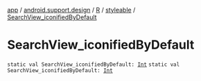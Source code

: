[app](../../../index.md) / [android.support.design](../../index.md) / [R](../index.md) / [styleable](index.md) / [SearchView_iconifiedByDefault](.)

# SearchView_iconifiedByDefault

`static val SearchView_iconifiedByDefault: `[`Int`](https://kotlinlang.org/api/latest/jvm/stdlib/kotlin/-int/index.html)
`static val SearchView_iconifiedByDefault: `[`Int`](https://kotlinlang.org/api/latest/jvm/stdlib/kotlin/-int/index.html)